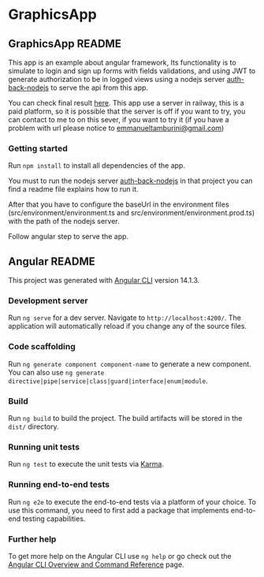 # GraphicsApp

## GraphicsApp README

This app is an example about angular framework, Its functionality is to simulate to login and sign up forms with fields validations, and using JWT to generate authorization to be in logged views using a nodejs server [auth-back-nodejs](https://github.com/emmanueltamburini/auth-back-nodejs) to serve the api from this app.

You can check final result [here](https://neon-sopapillas-57da02.netlify.app). This app use a server in railway, this is a paid platform, so it is possible that the server is off if you want to try, you can contact to me to on this sever, if you want to try it (if you have a problem with url please notice to emmanueltamburini@gmail.com)

### Getting started

Run `npm install` to install all dependencies of the app.

You must to run the nodejs server [auth-back-nodejs](https://github.com/emmanueltamburini/auth-back-nodejs) in that project you can find a readme file explains how to run it.

After that you have to configure the baseUrl in the environment files (src/environment/environment.ts and src/environment/environment.prod.ts) with the path of the nodejs server.

Follow angular step to serve the app.

## Angular README

This project was generated with [Angular CLI](https://github.com/angular/angular-cli) version 14.1.3.

### Development server

Run `ng serve` for a dev server. Navigate to `http://localhost:4200/`. The application will automatically reload if you change any of the source files.

### Code scaffolding

Run `ng generate component component-name` to generate a new component. You can also use `ng generate directive|pipe|service|class|guard|interface|enum|module`.

### Build

Run `ng build` to build the project. The build artifacts will be stored in the `dist/` directory.

### Running unit tests

Run `ng test` to execute the unit tests via [Karma](https://karma-runner.github.io).

### Running end-to-end tests

Run `ng e2e` to execute the end-to-end tests via a platform of your choice. To use this command, you need to first add a package that implements end-to-end testing capabilities.

### Further help

To get more help on the Angular CLI use `ng help` or go check out the [Angular CLI Overview and Command Reference](https://angular.io/cli) page.
